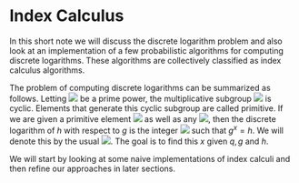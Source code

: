 # Index Calculus

In this short note we will discuss the discrete logarithm problem and also look at an implementation of a few probabilistic algorithms for computing discrete logarithms. These algorithms are collectively classified as index calculus algorithms.

The problem of computing discrete logarithms can be summarized as follows. 
Letting <img src="https://render.githubusercontent.com/render/math?math=q"> be a prime power, the multiplicative subgroup <img src="https://render.githubusercontent.com/render/math?math=\mathbb{F}_q^* \leq \mathbb{F}_q"> is cyclic. Elements that generate this cyclic subgroup are called primitive. If we are given a primitive element <img src="https://render.githubusercontent.com/render/math?math=g \in \mathbb{F}_q"> as well as any <img src="https://render.githubusercontent.com/render/math?math=h\in\mathbb{F}_q^*">, then the discrete logarithm of $h$ with respect to $g$ is the integer <img src="https://render.githubusercontent.com/render/math?math=x, 0 \leq x \leq q-1"> such that $g^x = h$. We will denote this by the usual <img src="https://render.githubusercontent.com/render/math?math=x = \log_g h\mod q">. The goal is to find this $x$ given $q, g$ and $h$. 

We will start by looking at some naive implementations of index calculi and then refine our approaches in later sections.

